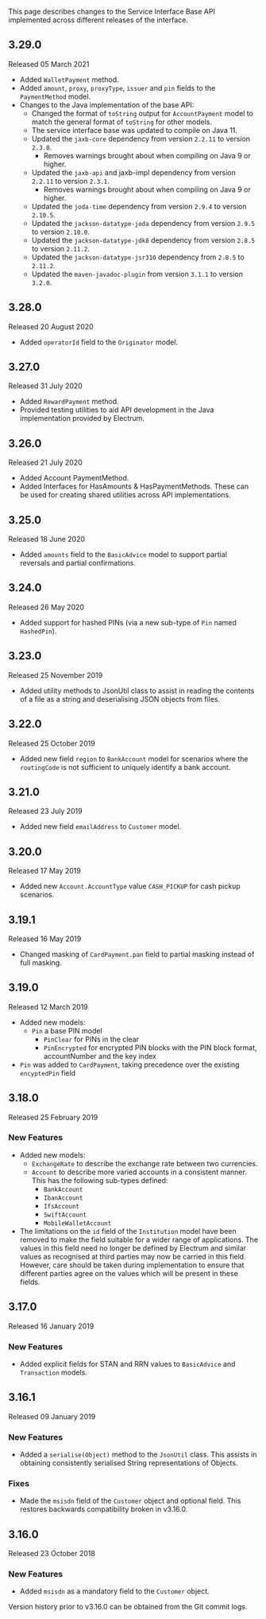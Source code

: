 This page describes changes to the Service Interface Base API implemented across different releases of the interface.
## 3.29.0
Released 05 March 2021
* Added `WalletPayment` method.
* Added `amount`, `proxy`, `proxyType`, `issuer` and `pin` fields to the `PaymentMethod` model.
* Changes to the Java implementation of the base API:
  * Changed the format of `toString` output for `AccountPayment` model to match the general format of `toString` for other models.
  * The service interface base was updated to compile on Java 11.
  * Updated the `jaxb-core` dependency from version `2.2.11` to version `2.3.0`.
    * Removes warnings brought about when compiling on Java 9 or higher.
  * Updated the `jaxb-api` and jaxb-impl dependency from version `2.2.11` to version `2.3.1`.
    * Removes warnings brought about when compiling on Java 9 or higher.
  * Updated the `joda-time` dependency from version `2.9.4` to version `2.10.5`.
  * Updated the `jackson-datatype-joda` dependency from version `2.9.5` to version `2.10.0`.
  * Updated the `jackson-datatype-jdk8` dependency from version `2.8.5` to version `2.11.2`.
  * Updated the `jackson-datatype-jsr310` dependency from `2.8.5` to `2.11.2`.
  * Updated the `maven-javadoc-plugin` from version `3.1.1` to version `3.2.0`.

## 3.28.0
Released 20 August 2020
* Added `operatorId` field to the `Originator` model.

## 3.27.0
Released 31 July 2020
* Added `RewardPayment` method.
* Provided testing utilities to aid API development in the Java implementation provided by Electrum.

## 3.26.0
Released 21 July 2020
* Added Account PaymentMethod.
* Added Interfaces for HasAmounts & HasPaymentMethods. These can be used for creating shared utilities across API implementations.

## 3.25.0
Released 18 June 2020
* Added `amounts` field to the `BasicAdvice` model to support partial reversals and partial confirmations.

## 3.24.0
Released 26 May 2020
* Added support for hashed PINs (via a new sub-type of `Pin` named `HashedPin`).

## 3.23.0
Released 25 November 2019
* Added utility methods to JsonUtil class to assist in reading the contents of a file as a string and deserialising JSON objects from files.

## 3.22.0
Released 25 October 2019
* Added new field `region` to `BankAccount` model for scenarios where the `routingCode` is not sufficient to uniquely identify a bank account.

## 3.21.0
Released 23 July 2019
* Added new field `emailAddress` to `Customer` model.

## 3.20.0
Released 17 May 2019
* Added new `Account.AccountType` value `CASH_PICKUP` for cash pickup scenarios.

## 3.19.1
Released 16 May 2019
* Changed masking of `CardPayment.pan` field to partial masking instead of full masking.

## 3.19.0
Released 12 March 2019
* Added new models:
    - `Pin` a base PIN model
        - `PinClear` for PINs in the clear
        - `PinEncrypted` for encrypted PIN blocks with the PIN block format, accountNumber and the key index
* `Pin` was added to `CardPayment`, taking precedence over the existing `encyptedPin` field

## 3.18.0
Released 25 February 2019

### New Features
* Added new models:
  - `ExchangeRate` to describe the exchange rate between two currencies.
  - `Account` to describe more varied accounts in a consistent manner. This has the following sub-types defined:
    - `BankAccount`
    - `IbanAccount`
    - `IfsAccount`
    - `SwiftAccount`
    - `MobileWalletAccount`
* The limitations on the `id` field of the `Institution` model have been removed to make the field suitable for a wider range of applications. The values in this field need no longer be defined by Electrum and similar values as recognised at third parties may now be carried in this field. However, care should be taken during implementation to ensure that different parties agree on the values which will be present in these fields.

## 3.17.0
Released 16 January 2019

### New Features
* Added explicit fields for STAN and RRN values to `BasicAdvice` and `Transaction` models.

## 3.16.1
Released 09 January 2019

### New Features
* Added a `serialise(Object)` method to the `JsonUtil` class. This assists in obtaining consistently serialised String representations of Objects.

### Fixes
* Made the `msisdn` field of the `Customer` object and optional field. This restores backwards compatibility broken in v3.16.0.

## 3.16.0
Released 23 October 2018

### New Features
* Added `msisdn` as a mandatory field to the `Customer` object.

Version history prior to v3.16.0 can be obtained from the Git commit logs.
